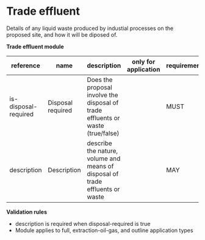 # Trade effluent

Details of any liquid waste produced by industial processes on the proposed site, and how it will be diposed of.

**Trade effluent module**

| reference | name | description | only for application | requirement | notes |
| --- | --- | --- | --- | --- | --- |
| is-disposal-required | Disposal required | Does the proposal involve the disposal of trade effluents or waste (true/false) |  | MUST |  |
| description | Description | describe the nature, volume and means of disposal of trade effluents or waste |  | MAY | Rule: is a MUST if `disposal-required` is `True` |

**Validation rules**

- description is required when disposal-required is true
- Module applies to full, extraction-oil-gas, and outline application types